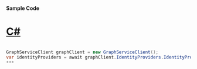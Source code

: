 #### Sample Code
# [C#](#tab/c-sharp)

```C#

GraphServiceClient graphClient = new GraphServiceClient();
var identityProviders = await graphClient.IdentityProviders.IdentityProviders.Request().GetAsync();
*** 

```